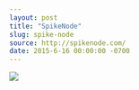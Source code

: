 ```yaml
---
layout: post
title: "SpikeNode"
slug: spike-node
source: http://spikenode.com/
date: 2015-6-16 00:00:00 -0700
---
```


<img src="{{ site.url }}/assets/img/screenshots/spike-node.jpg">
